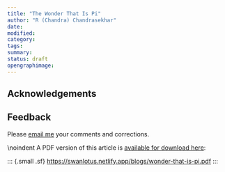 ```yaml
---
title: "The Wonder That Is Pi"
author: "R (Chandra) Chandrasekhar"
date: 
modified: 
category: 
tags: 
summary: 
status: draft
opengraphimage: 
---
```


## Acknowledgements

## Feedback

Please [email me](mailto:feedback.swanlotus@gmail.com) your comments and
corrections.

\noindent A PDF version of this article is [available for download here]({attach}./wonder-that-is-pi.pdf):

::: {.small .sf}
<https://swanlotus.netlify.app/blogs/wonder-that-is-pi.pdf>
:::
